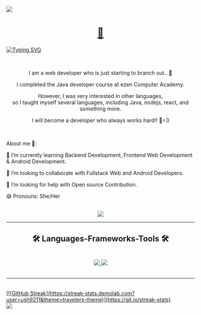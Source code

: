 <img src="https://capsule-render.vercel.app/api?type=waving&color=ffa500&height=150&section=header" />

<h1 align="center">
  <a href="포트폴리오 사이트">
    🐥
  </a>
</h1>


[![Typing SVG](https://readme-typing-svg.demolab.com?font=Seymour+One&size=23&pause=1000&color=F7933F&center=true&vCenter=true&random=false&width=850&lines=A+passionate+Web+Developer+from+South+Korea)](https://git.io/typing-svg)


<br/>

<div align="center">
  <p>I am a web developer who is just starting to branch out...🐣</p>
  <p>I completed the Java developer course at ezen Computer Academy.</p>
  <p>However, I was very interested in other languages, <br/>
    so I taught myself several languages, including Java, nodejs, react, and something more.</p>
  <p>I will become a developer who always works hard!! 🐤=3</p>
</div>

<br/>

<div>
  <p>About me 🐥:</p>
  <p>🌱 I’m currently learning Backend Development, Frontend Web Development & Android Development.</p>
  <p>👯 I’m looking to collaborate with Fullstack Web and Android Developers.</p>
  <p>🤔 I’m looking for help with Open source Contribution.</p>
  <p>😄 Pronouns: She/Her</p>
</div>

<br/>

<div align="center">
  <a href="mailto:pg.ush9211@gmail.com">
    <img src="https://skillicons.dev/icons?i=gmail">
  </a>
</div>

<hr/>

<h2 align="center">🛠 Languages-Frameworks-Tools 🛠</h2>

<br/>

<div align="center">
  <a href="https://skillicons.dev">
    <img src="https://skillicons.dev/icons?i=java,javascript,html,css,github,firebase,rinux,figma,aws">
    <img src="https://skillicons.dev/icons?i=react,nodejs,bootstrap,mysql,vscode,spring,eclipse,docker,git"
  </a>
</div>
<br/>
<hr/>
<br/>
[![GitHub Streak](https://streak-stats.demolab.com?user=ush9211&theme=travelers-theme)](https://git.io/streak-stats)
<br/>

<img src="https://capsule-render.vercel.app/api?type=waving&color=ffa500&height=150&section=footer" />
